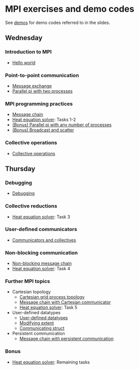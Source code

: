 # MPI exercises and demo codes

See [demos](demos/) for demo codes referred to in the slides.

## Wednesday

### Introduction to MPI

- [Hello world](hello-world/)

### Point-to-point communication

- [Message exchange](message-exchange/)
- [Parallel pi with two processes](parallel-pi-two-procs/)

### MPI programming practices

- [Message chain](message-chain/)
- [Heat equation solver](heat-equation/): Tasks 1-2
- [(Bonus) Parallel pi with any number of processes](parallel-pi-general/)
- [(Bonus) Broadcast and scatter](broadcast-scatter/)

### Collective operations

- [Collective operations](collectives/)


## Thursday

### Debugging

- [Debugging](debugging/)

### Collective reductions

- [Heat equation solver](heat-equation/): Task 3

### User-defined communicators

- [Communicators and collectives](communicator/)

### Non-blocking communication

- [Non-blocking message chain](message-chain-non-blocking/)
- [Heat equation solver](heat-equation/): Task 4

### Further MPI topics

- Cartesian topology
  - [Cartesian grid process topology](cartesian-grid/)
  - [Message chain with Cartesian communicator](message-chain-cartesian/)
  - [Heat equation solver](heat-equation/): Task 5
- User-defined datatypes
  - [User-defined datatypes](datatypes/)
  - [Modifying extent](datatypes-extent/)
  - [Communicating struct](datatypes-struct/)
- Persistent communication
  - [Message chain with persistent communication](message-chain-persistent/)

### Bonus

- [Heat equation solver](heat-equation/): Remaining tasks

